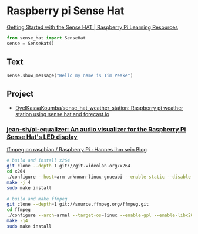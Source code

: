 # Raspberry pi Sense Hat

[Getting Started with the Sense HAT | Raspberry Pi Learning Resources](https://www.raspberrypi.org/learning/getting-started-with-the-sense-hat/)

```python
from sense_hat import SenseHat
sense = SenseHat()
```

## Text

```python
sense.show_message("Hello my name is Tim Peake")
```

## Project

- [DyelKassaKoumba/sense_hat_weather_station: Raspberry pi weather station using sense hat and forecast.io](https://github.com/DyelKassaKoumba/sense_hat_weather_station)

### [jean-sh/pi-equalizer: An audio visualizer for the Raspberry Pi Sense Hat's LED display](https://github.com/jean-sh/pi-equalizer)

[ffmpeg on raspbian / Raspberry Pi : Hannes ihm sein Blog](http://hannes.enjoys.it/blog/2016/03/ffmpeg-on-raspbian-raspberry-pi/)

```bash
# build and install x264
git clone --depth 1 git://git.videolan.org/x264
cd x264
./configure --host=arm-unknown-linux-gnueabi --enable-static --disable-opencl
make -j 4
sudo make install
 
# build and make ffmpeg
git clone --depth=1 git://source.ffmpeg.org/ffmpeg.git
cd ffmpeg
./configure --arch=armel --target-os=linux --enable-gpl --enable-libx264 --enable-nonfree
make -j4
sudo make install
```


